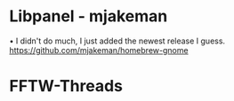 # Libpanel - mjakeman
  
   • I didn't do much, I just added the newest release I guess.
  https://github.com/mjakeman/homebrew-gnome
  
 # FFTW-Threads
